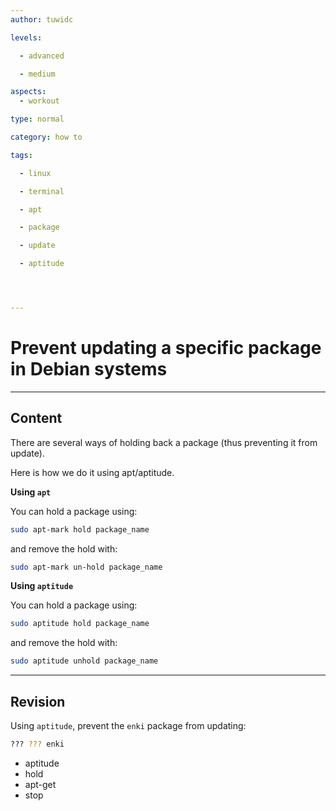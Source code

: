 ```yaml
---
author: tuwidc

levels:

  - advanced

  - medium

aspects:
  - workout

type: normal

category: how to

tags:

  - linux

  - terminal

  - apt

  - package

  - update

  - aptitude




---
```


# Prevent updating a specific package in Debian systems

---
## Content

There are several ways of holding back a package (thus preventing it from update).

Here is how we do it using apt/aptitude.

**Using `apt`**

You can hold a package using:
```bash
sudo apt-mark hold package_name
```
and remove the hold with:
```bash
sudo apt-mark un-hold package_name
```

**Using `aptitude`**

You can hold a package using:
```bash
sudo aptitude hold package_name
```
and remove the hold with:
```bash
sudo aptitude unhold package_name
```

---
## Revision

Using `aptitude`, prevent the `enki` package from updating:
```bash
??? ??? enki
```

* aptitude
* hold
* apt-get
* stop

 
 
